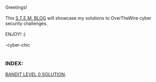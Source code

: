 Greetings!
<br>
<br>
This <a href="https://cyber-chic.github.io/overthewiresolutions">S.T.E.M. BLOG</a> will showcase my solutions to OverTheWire cyber security challenges.
<br>
<br>
ENJOY! :)
<br>
<br>
-cyber-chic
<br>
<br>
<h3>INDEX:</h3>
<p><a href="https://cyber-chic.github.io/overthewiresolutions/banditlevel0.html">BANDIT LEVEL 0 SOLUTION</a>.</p>
